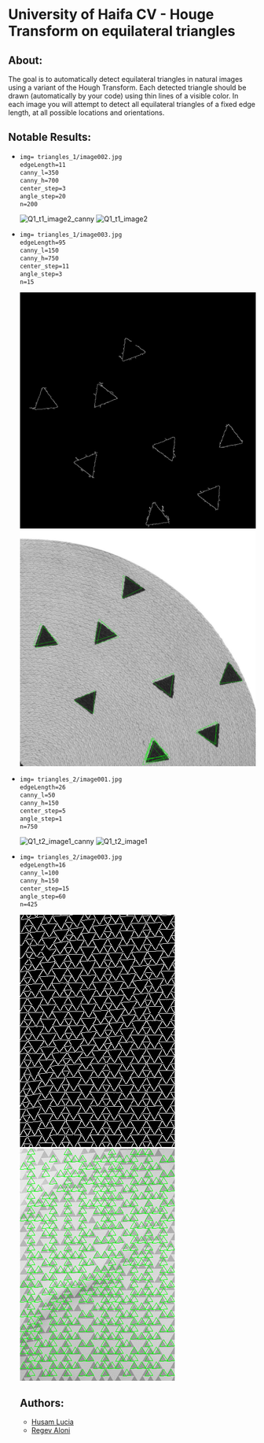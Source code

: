 # University of Haifa CV - Houge Transform on equilateral triangles
## About:
The goal is to automatically detect equilateral triangles in natural images using a variant of the Hough Transform. Each detected triangle should be drawn (automatically by your code) using thin lines of a visible color. In each image you will attempt to detect all equilateral triangles of a fixed edge length, at all possible locations and orientations.

## Notable Results:
- ```
  img= triangles_1/image002.jpg
  edgeLength=11
  canny_l=350 
  canny_h=700 
  center_step=3
  angle_step=20
  n=200
  ```
  ![Q1_t1_image2_canny](./outputs/Q1_t1_image2_canny.png?raw=true)
  ![Q1_t1_image2](./outputs/Q1_t1_image2.png?raw=true)
  
- ```
  img= triangles_1/image003.jpg
  edgeLength=95
  canny_l=150 
  canny_h=750 
  center_step=11
  angle_step=3
  n=15
  ```
  ![Q1_t1_image3_canny](./outputs/Q1_t1_image3_canny.png?raw=true)
  ![Q1_t1_image3](./outputs/Q1_t1_image3.png?raw=true)
  
- ```
  img= triangles_2/image001.jpg
  edgeLength=26
  canny_l=50 
  canny_h=150 
  center_step=5
  angle_step=1
  n=750
  ```
  ![Q1_t2_image1_canny](./outputs/Q1_t2_image1_canny.png?raw=true)
  ![Q1_t2_image1](./outputs/Q1_t2_image1.png?raw=true)
  
- ```
  img= triangles_2/image003.jpg
  edgeLength=16
  canny_l=100 
  canny_h=150 
  center_step=15
  angle_step=60
  n=425
  ```
  ![Q1_t2_image3_canny](./outputs/Q1_t2_image3_canny.png?raw=true)
  ![Q1_t2_image3](./outputs/Q1_t2_image3.png?raw=true)
  
  ## Authors:
  - [Husam Lucia](https://www.linkedin.com/in/husam-lucia-6841b51a3)
  - [Regev Aloni](https://github.com/AloniRegev)
